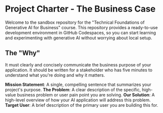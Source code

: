 # Project Charter - The Business Case

Welcome to the sandbox repository for the "Technical Foundations of Generative AI for Business" course. This repository provides a ready-to-use development environment in GitHub Codespaces, so you can start learning and experimenting with generative AI without worrying about local setup.

## The "Why"

It must clearly and concisely communicate the business purpose of your application. It should be written for a stakeholder who has five minutes to understand what you're doing and why it matters.

**Mission Statement**: A single, compelling sentence that summarizes your project's purpose.
**The Problem**: A clear description of the specific, high-value business problem or user pain point you are solving.
**Our Solution**: A high-level overview of how your AI application will address this problem.
**Target User**: A brief description of the primary user you are building this for.




